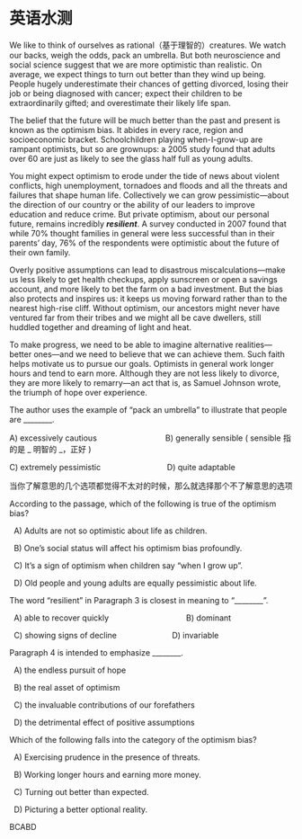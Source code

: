 # 英语水测

We like to think of ourselves as rational（基于理智的）creatures. We watch our backs, weigh the odds, pack an umbrella. But both neuroscience and social science suggest that we are more optimistic than realistic. On average, we expect things to turn out better than they wind up being. People hugely underestimate their chances of getting divorced, losing their job or being diagnosed with cancer; expect their children to be extraordinarily gifted; and overestimate their likely life span.

The belief that the future will be much better than the past and present is known as the optimism bias. It abides in every race, region and socioeconomic bracket. Schoolchildren playing when-I-grow-up are rampant optimists, but so are grownups: a 2005 study found that adults over 60 are just as likely to see the glass half full as young adults.

You might expect optimism to erode under the tide of news about violent conflicts, high unemployment, tornadoes and floods and all the threats and failures that shape human life. Collectively we can grow pessimistic—about the direction of our country or the ability of our leaders to improve education and reduce crime. But private optimism, about our personal future, remains incredibly **_resilient_**. A survey conducted in 2007 found that while 70% thought families in general were less successful than in their parents’ day, 76% of the respondents were optimistic about the future of their own family.

Overly positive assumptions can lead to disastrous miscalculations—make us less likely to get health checkups, apply sunscreen or open a savings account, and more likely to bet the farm on a bad investment. But the bias also protects and inspires us: it keeps us moving forward rather than to the nearest high-rise cliff. Without optimism, our ancestors might never have ventured far from their tribes and we might all be cave dwellers, still huddled together and dreaming of light and heat.

To make progress, we need to be able to imagine alternative realities—better ones—and we need to believe that we can achieve them. Such faith helps motivate us to pursue our goals. Optimists in general work longer hours and tend to earn more. Although they are not less likely to divorce, they are more likely to remarry—an act that is, as Samuel Johnson wrote, the triumph of hope over experience.

The author uses the example of “pack an umbrella” to illustrate that people are ________.

A) excessively cautious                               B) generally sensible ( sensible 指的是 _ 明智的 _，正好 )

C) extremely pessimistic                              D) quite adaptable

当你了解意思的几个选项都觉得不太对的时候，那么就选择那个不了解意思的选项

According to the passage, which of the following is true of the optimism bias?

  A) Adults are not so optimistic about life as children.

  B) One’s social status will affect his optimism bias profoundly.

  C) It’s a sign of optimism when children say “when I grow up”.

  D) Old people and young adults are equally pessimistic about life.

The word “resilient” in Paragraph 3 is closest in meaning to “________”.

  A) able to recover quickly                                   B) dominant

  C) showing signs of decline                         D) invariable

Paragraph 4 is intended to emphasize ________.

  A) the endless pursuit of hope

  B) the real asset of optimism

  C) the invaluable contributions of our forefathers

  D) the detrimental effect of positive assumptions

Which of the following falls into the category of the optimism bias?

  A) Exercising prudence in the presence of threats.

  B) Working longer hours and earning more money.

  C) Turning out better than expected.

  D) Picturing a better optional reality.

BCABD
